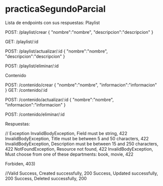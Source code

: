 # practicaSegundoParcial
Lista de endpoints con sus respuestas:
Playlist

POST: /playlist/crear
{
    "nombre":"nombre",
    "descripcion":"descripcion"
}

GET: /playlist/:id

POST: /playlist/actualizar/:id
{
    "nombre":"nombre",
    "descripcion":"descripcion"
}

POST: /playlist/eliminar/:id

Contenido

POST: /contenido/crear
{
    "nombre":"nombre",
    "informacion":"informacion"
}
GET: /contenido/:id

POST: /contenido/actualizar/:id
{
    "nombre":"nombre",
    "informacion":"informacion"
}

POST: /contenido/eliminar/:id


Respuestas:

 // Exception
 InvalidBodyException, Field must be string, 422
 InvalidBodyException, Title must be between 5 and 50 characters, 422
 InvalidBodyException, Description must be between 15 and 250 characters, 422
 NotFoundException, Resource not found, 422
 InvalidBodyException, Must choose from one of these departments: book, movie, 422

 Forbiden, 403)

//Valid
Success, Created successfully, 200
Success, Updated successfully, 200
Success, Deleted successfully, 200

